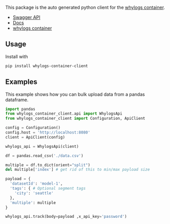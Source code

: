 This package is the auto generated python client for the [whylogs container](https://github.com/whylabs/whylogs-container/).

- [Swagger API](https://whylabs.github.io/whylogs-container-docs/whylogs-container)
- [Docs](https://docs.whylabs.ai/docs/integrations-whylogs-container/)
- [whylogs container](https://github.com/whylabs/whylogs-container/)

## Usage

Install with

```bash
pip install whylogs-container-client
```

## Examples

This example shows how you can bulk upload data from a pandas dataframe.

```python
import pandas
from whylogs_container_client.api import WhylogsApi
from whylogs_container_client import Configuration, ApiClient

config = Configuration()
config.host = 'http://localhost:8080'
client = ApiClient(config)

whylogs_api = WhylogsApi(client)

df = pandas.read_csv('./data.csv')

multiple = df.to_dict(orient="split")
del multiple['index'] # get rid of this to min/max payload size

payload = {
  'datasetId': 'model-1',
  'tags': { # Optional segment tags
    'city': 'seattle'
  },
  'multiple': multiple
}

whylogs_api.track(body=payload ,x_api_key='password')
```

